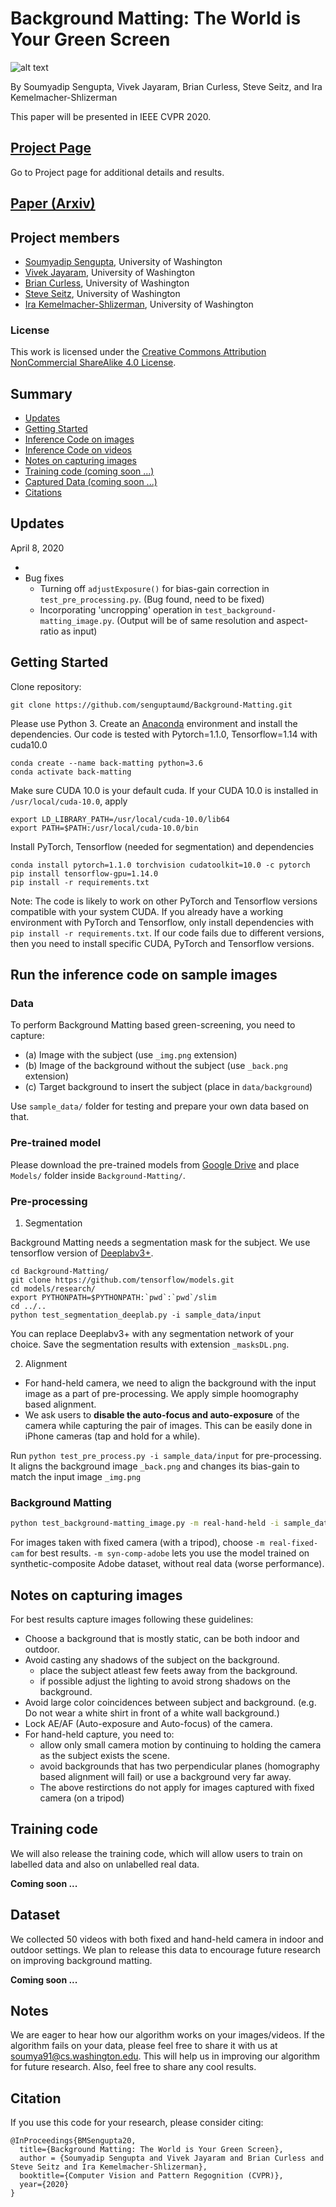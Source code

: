 # Background Matting: The World is Your Green Screen
![alt text](https://homes.cs.washington.edu/~soumya91/paper_thumbnails/matting.png)

By Soumyadip Sengupta, Vivek Jayaram, Brian Curless, Steve Seitz, and Ira Kemelmacher-Shlizerman

This paper will be presented in IEEE CVPR 2020.

## [**Project Page**](http://grail.cs.washington.edu/projects/background-matting/)

Go to Project page for additional details and results.

## [Paper (Arxiv)](https://arxiv.org/abs/2004.00626)

## Project members ##

* [Soumyadip Sengupta](https://homes.cs.washington.edu/~soumya91/), University of Washington
* [Vivek Jayaram](http://www.vivekjayaram.com/research), University of Washington
* [Brian Curless](https://homes.cs.washington.edu/~curless/), University of Washington
* [Steve Seitz](https://homes.cs.washington.edu/~seitz/), University of Washington
* [Ira Kemelmacher-Shlizerman](https://homes.cs.washington.edu/~kemelmi/), University of Washington

### License ###
This work is licensed under the [Creative Commons Attribution NonCommercial ShareAlike 4.0 License](https://creativecommons.org/licenses/by-nc-sa/4.0/legalcode).

## Summary ##
- [Updates](#updates) 
- [Getting Started](#getting-started)
- [Inference Code on images](#run-the-inference-code-on-sample-images)
- [Inference Code on videos](#run-the-inference-code-on-sample-videos)
- [Notes on capturing images](#notes-on-capturing-images)
- [Training code (coming soon ...)](#training-code)
- [Captured Data (coming soon ...)](#dataset)
- [Citations](#citation)

## **Updates** ##
April 8, 2020
- <!---[Testing code to replace background for videos](#run-the-inference-code-on-sample-videos) --->
- Bug fixes
	- Turning off `adjustExposure()` for bias-gain correction in `test_pre_processing.py`. (Bug found, need to be fixed)
	- Incorporating 'uncropping' operation in `test_background-matting_image.py`. (Output will be of same resolution and aspect-ratio as input)


## Getting Started 

Clone repository: 
```
git clone https://github.com/senguptaumd/Background-Matting.git
```

Please use Python 3. Create an [Anaconda](https://www.anaconda.com/distribution/) environment and install the dependencies. Our code is tested with Pytorch=1.1.0, Tensorflow=1.14 with cuda10.0

```
conda create --name back-matting python=3.6
conda activate back-matting
```
Make sure CUDA 10.0 is your default cuda. If your CUDA 10.0 is installed in `/usr/local/cuda-10.0`, apply
```
export LD_LIBRARY_PATH=/usr/local/cuda-10.0/lib64
export PATH=$PATH:/usr/local/cuda-10.0/bin
``` 
Install PyTorch, Tensorflow (needed for segmentation) and dependencies
```
conda install pytorch=1.1.0 torchvision cudatoolkit=10.0 -c pytorch
pip install tensorflow-gpu=1.14.0
pip install -r requirements.txt

```

Note: The code is likely to work on other PyTorch and Tensorflow versions compatible with your system CUDA. If you already have a working environment with PyTorch and Tensorflow, only install dependencies with `pip install -r requirements.txt`. If our code fails due to different versions, then you need to install specific CUDA, PyTorch and Tensorflow versions.

## Run the inference code on sample images

### Data

To perform Background Matting based green-screening, you need to capture:
- (a) Image with the subject (use `_img.png` extension)
- (b) Image of the background without the subject (use `_back.png` extension)
- (c) Target background to insert the subject (place in `data/background`)

Use `sample_data/` folder for testing and prepare your own data based on that.

### Pre-trained model

Please download the pre-trained models from [Google Drive](https://drive.google.com/drive/folders/1WLDBC_Q-cA72QC8bB-Rdj53UB2vSPnXv?usp=sharing) and place `Models/` folder inside `Background-Matting/`.


### Pre-processing

1. Segmentation

Background Matting needs a segmentation mask for the subject. We use tensorflow version of [Deeplabv3+](https://github.com/tensorflow/models/tree/master/research/deeplab).

```
cd Background-Matting/
git clone https://github.com/tensorflow/models.git
cd models/research/
export PYTHONPATH=$PYTHONPATH:`pwd`:`pwd`/slim
cd ../..
python test_segmentation_deeplab.py -i sample_data/input
```

You can replace Deeplabv3+ with any segmentation network of your choice. Save the segmentation results with extension `_masksDL.png`.

2. Alignment

- For hand-held camera, we need to align the background with the input image as a part of pre-processing. We apply simple hoomography based alignment.
- We ask users to **disable the auto-focus and auto-exposure** of the camera while capturing the pair of images. This can be easily done in iPhone cameras (tap and hold for a while).

Run `python test_pre_process.py -i sample_data/input` for pre-processing. It aligns the background image `_back.png` and changes its bias-gain to match the input image `_img.png`

### Background Matting

```bash
python test_background-matting_image.py -m real-hand-held -i sample_data/input/ -o sample_data/output/ -tb sample_data/background/0001.png
```
For images taken with fixed camera (with a tripod), choose `-m real-fixed-cam` for best results. `-m syn-comp-adobe` lets you use the model trained on synthetic-composite Adobe dataset, without real data (worse performance).


## Notes on capturing images

For best results capture images following these guidelines:
- Choose a background that is mostly static, can be both indoor and outdoor.
- Avoid casting any shadows of the subject on the background.
	- place the subject atleast few feets away from the background.
	- if possible adjust the lighting to avoid strong shadows on the background.
- Avoid large color coincidences between subject and background. (e.g. Do not wear a white shirt in front of a white wall background.)
- Lock AE/AF (Auto-exposure and Auto-focus) of the camera.
- For hand-held capture, you need to:
	- allow only small camera motion by continuing to holding the camera as the subject exists the scene.
	- avoid backgrounds that has two perpendicular planes (homography based alignment will fail) or use a background very far away.
	- The above restirctions do not apply for images captured with fixed camera (on a tripod)

	 
## Training code

We will also release the training code, which will allow users to train on labelled data and also on unlabelled real data.

**Coming soon ...**

## Dataset

We collected 50 videos with both fixed and hand-held camera in indoor and outdoor settings. We plan to release this data to encourage future research on improving background matting.

**Coming soon ...**

## Notes

We are eager to hear how our algorithm works on your images/videos. If the algorithm fails on your data, please feel free to share it with us at soumya91@cs.washington.edu. This will help us in improving our algorithm for future research. Also, feel free to share any cool results.

## Citation
If you use this code for your research, please consider citing:
```
@InProceedings{BMSengupta20,
  title={Background Matting: The World is Your Green Screen},
  author = {Soumyadip Sengupta and Vivek Jayaram and Brian Curless and Steve Seitz and Ira Kemelmacher-Shlizerman},
  booktitle={Computer Vision and Pattern Regognition (CVPR)},
  year={2020}
}
```

